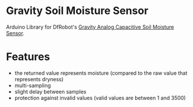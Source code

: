 # Gravity Soil Moisture Sensor
Arduino Library for DfRobot's [Gravity Analog Capacitive Soil Moisture Sensor](https://wiki.dfrobot.com/Capacitive_Soil_Moisture_Sensor_SKU_SEN0193).

# Features
* the returned value represents moisture (compared to the raw value that represents dryness)
* multi-sampling
* slight delay between samples
* protection against invalid values (valid values are between 1 and 3500)
